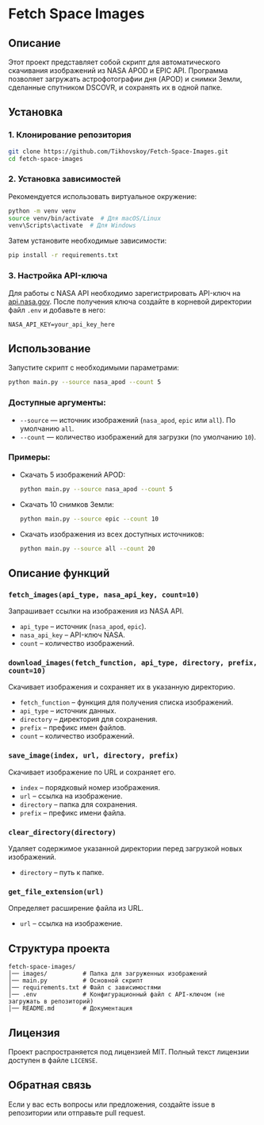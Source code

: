 # Fetch Space Images

## Описание
Этот проект представляет собой скрипт для автоматического скачивания изображений из NASA APOD и EPIC API. Программа позволяет загружать астрофотографии дня (APOD) и снимки Земли, сделанные спутником DSCOVR, и сохранять их в одной папке.

## Установка

### 1. Клонирование репозитория
```bash
git clone https://github.com/Tikhovskoy/Fetch-Space-Images.git
cd fetch-space-images
```

### 2. Установка зависимостей
Рекомендуется использовать виртуальное окружение:
```bash
python -m venv venv
source venv/bin/activate  # Для macOS/Linux
venv\Scripts\activate  # Для Windows
```

Затем установите необходимые зависимости:
```bash
pip install -r requirements.txt
```

### 3. Настройка API-ключа
Для работы с NASA API необходимо зарегистрировать API-ключ на [api.nasa.gov](https://api.nasa.gov/). После получения ключа создайте в корневой директории файл `.env` и добавьте в него:
```
NASA_API_KEY=your_api_key_here
```

## Использование

Запустите скрипт с необходимыми параметрами:
```bash
python main.py --source nasa_apod --count 5
```

### Доступные аргументы:
- `--source` — источник изображений (`nasa_apod`, `epic` или `all`). По умолчанию `all`.
- `--count` — количество изображений для загрузки (по умолчанию `10`).

### Примеры:
- Скачать 5 изображений APOD:
  ```bash
  python main.py --source nasa_apod --count 5
  ```
- Скачать 10 снимков Земли:
  ```bash
  python main.py --source epic --count 10
  ```
- Скачать изображения из всех доступных источников:
  ```bash
  python main.py --source all --count 20
  ```

## Описание функций

### `fetch_images(api_type, nasa_api_key, count=10)`
Запрашивает ссылки на изображения из NASA API.
- `api_type` – источник (`nasa_apod`, `epic`).
- `nasa_api_key` – API-ключ NASA.
- `count` – количество изображений.

### `download_images(fetch_function, api_type, directory, prefix, count=10)`
Скачивает изображения и сохраняет их в указанную директорию.
- `fetch_function` – функция для получения списка изображений.
- `api_type` – источник данных.
- `directory` – директория для сохранения.
- `prefix` – префикс имен файлов.
- `count` – количество изображений.

### `save_image(index, url, directory, prefix)`
Скачивает изображение по URL и сохраняет его.
- `index` – порядковый номер изображения.
- `url` – ссылка на изображение.
- `directory` – папка для сохранения.
- `prefix` – префикс имени файла.

### `clear_directory(directory)`
Удаляет содержимое указанной директории перед загрузкой новых изображений.
- `directory` – путь к папке.

### `get_file_extension(url)`
Определяет расширение файла из URL.
- `url` – ссылка на изображение.

## Структура проекта
```
fetch-space-images/
│── images/          # Папка для загруженных изображений
│── main.py          # Основной скрипт
│── requirements.txt # Файл с зависимостями
│── .env             # Конфигурационный файл с API-ключом (не загружать в репозиторий)
│── README.md        # Документация
```

## Лицензия
Проект распространяется под лицензией MIT. Полный текст лицензии доступен в файле `LICENSE`.

## Обратная связь
Если у вас есть вопросы или предложения, создайте issue в репозитории или отправьте pull request.
